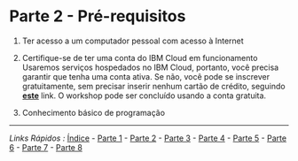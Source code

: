 # Parte 2 - Pré-requisitos

1. Ter acesso a um computador pessoal com acesso à Internet

2. Certifique-se de ter uma conta do IBM Cloud em funcionamento
Usaremos serviços hospedados no IBM Cloud, portanto, você precisa garantir que tenha uma conta ativa. Se não, você pode se inscrever gratuitamente, sem precisar inserir nenhum cartão de crédito, seguindo [**este**](http://cloud.ibm.com/)  link. O workshop pode ser concluído usando a conta gratuita.

3. Conhecimento básico de programação

***
*Links Rápidos :*
[Índice](https://github.com/cesariojr/iotmeetup/) - [Parte 1](/content/intro.md) - [Parte 2](/content/prereq.md) - [Parte 3](/content/access.md) - [Parte 4](/content/boilerplate.md) - [Parte 5](/content/platform.md) - [Parte 6](/content/device.md) - [Parte 7](/content/view.md) - [Parte 8](/content/nodered.md)
